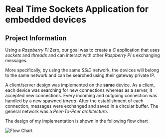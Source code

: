 # Real Time Sockets Application for embedded devices

## Project Information

Using a *Raspberry Pi* Zero, our goal was to create a *C* application that uses *sockets* and *threads* and can interact with other *Raspberry Pi*'s exchanging messages.

More specifically, by using the same *SSID* network, the devices will belong to the same network and can be searched using their gateway private IP. 

Α client/server design was implemented on the **same** device. As a client, each device was searching for new connections whereas as a server, it accepted new connections. Every incoming and outgoing connection was handled by a new spawned *thread*. After the establishment of each connection, messages were exchanged and saved in a circular buffer. The general network was a *Peer-To-Peer architecture*.

The design of my implementation is shown in the following flow chart

![Flow Chart](./Asset/fchart.png)
